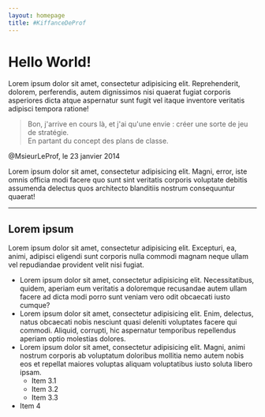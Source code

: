 ```yaml
---
layout: homepage
title: #KiffanceDeProf
---
```


# Hello World!

Lorem ipsum dolor sit amet, consectetur adipisicing elit. Reprehenderit, dolorem, perferendis, autem dignissimos nisi quaerat fugiat corporis asperiores dicta atque aspernatur sunt fugit vel itaque inventore veritatis adipisci tempora ratione!

> Bon, j'arrive en cours là, et j'ai qu'une envie : créer une sorte de jeu de stratégie. <br />En partant du concept des plans de classe.
  <footer>@MsieurLeProf, le 23 janvier 2014</footer>

Lorem ipsum dolor sit amet, consectetur adipisicing elit. Magni, error, iste omnis officia modi facere quo sunt sint veritatis corporis voluptate debitis assumenda delectus quos architecto blanditiis nostrum consequuntur quaerat!

***

## Lorem ipsum

Lorem ipsum dolor sit amet, consectetur adipisicing elit. Excepturi, ea, animi, adipisci eligendi sunt corporis nulla commodi magnam neque ullam vel repudiandae provident velit nisi fugiat.

- Lorem ipsum dolor sit amet, consectetur adipisicing elit. Necessitatibus, quidem, aperiam eum veritatis a doloremque recusandae autem ullam facere ad dicta modi porro sunt veniam vero odit obcaecati iusto cumque?
- Lorem ipsum dolor sit amet, consectetur adipisicing elit. Enim, delectus, natus obcaecati nobis nesciunt quasi deleniti voluptates facere qui commodi. Aliquid, corrupti, hic aspernatur temporibus repellendus aperiam optio molestias dolores.
- Lorem ipsum dolor sit amet, consectetur adipisicing elit. Magni, animi nostrum corporis ab voluptatum doloribus mollitia nemo autem nobis eos et repellat maiores voluptas aliquam voluptatibus iusto soluta libero ipsam.
  - Item 3.1
  - Item 3.2
  - Item 3.3
- Item 4